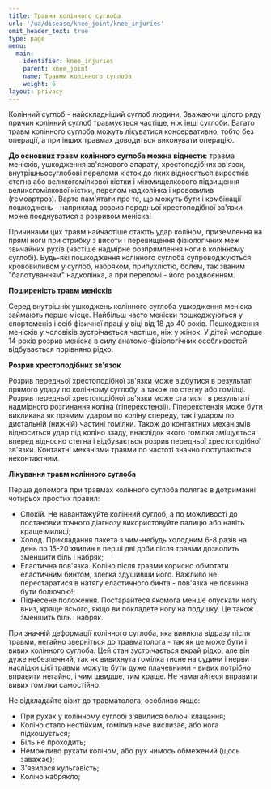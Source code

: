 ```yaml
---
title: Травми колінного суглоба
url: '/ua/disease/knee_joint/knee_injuries'
omit_header_text: true
type: page
menu:
  main:
    identifier: knee_injuries
    parent: knee_joint
    name: Травми колінного суглоба
    weight: 6
layout: privacy
---
```


Колінний суглоб - найскладніший суглоб людини. Зважаючи цілого ряду причин колінний суглоб травмується частіше, ніж інші
суглоби. Багато травм колінного суглоба можуть лікуватися консервативно, тобто без операції, а при інших травмах
доводиться виконувати операцію.

**До основних травм колінного суглоба можна віднести:** травма менісків, ушкодження зв'язкового апарату, хрестоподібних
зв'язок, внутрішньосуглобові переломи кісток до яких відносяться виростків стегна або великогомілкової кістки і
міжмищелкового підвищення великогомілкової кістки, перелом надколінка і крововилив (гемоартроз). Варто пам'ятати про те,
що можуть бути і комбінації пошкоджень - наприклад розрив передньої хрестоподібної зв'язки може поєднуватися з розривом
меніска!

Причинами цих травм найчастіше стають удар коліном, приземлення на прямі ноги при стрибку з висоти і перевищення
фізіологічних меж звичайних рухів (частіше надмірне розпрямлення ноги в колінному суглобі). Будь-які пошкодження
колінного суглоба супроводжуються крововиливом у суглоб, набряком, припухлістю, болем, так званим "балотуванням"
надколінка, а при переломі - його роздвоєнням.

**Поширеність травм менісків**

Серед внутрішніх ушкоджень колінного суглоба ушкодження меніска займають перше місце. Найбільш часто меніски
пошкоджуються у спортсменів і осіб фізичної праці у віці від 18 до 40 років. Пошкодження менісків у чоловіків
зустрічається частіше, ніж у жінок. У дітей молодше 14 років розрив меніска в силу анатомо-фізіологічних особливостей
відбувається порівняно рідко.

**Розрив хрестоподібних зв'язок**

Розрив передньої хрестоподібної зв'язки може відбутися в результаті прямого удару по колінному суглобу, а також по
стегну або гомілці. Розрив передньої хрестоподібної зв'язки може статися і в результаті надмірного розгинання коліна
(гіперекстензіі). Гіперекстензія може бути викликана як прямим ударом по коліну спереду, так і ударом по дистальній
(нижній) частині гомілки. Також до контактних механізмів відноситься удар під коліно ззаду, внаслідок якого гомілка
зміщується вперед відносно стегна і відбувається розрив передньої хрестоподібної зв'язки. Контактні механізми травми по
частоті значно поступаються неконтактним.

**Лікування травм колінного суглоба**

Перша допомога при травмах колінного суглоба полягає в дотриманні чотирьох простих правил:

- Спокій. Не навантажуйте колінний суглоб, а по можливості до постановки точного діагнозу використовуйте палицю або
навіть краще милиці; 
- Холод. Прикладання пакета з чим-небудь холодним 6-8 разів на день по 15-20 хвилин в перші дві доби після травми 
дозволить зменшити біль і набряк; 
- Еластична пов'язка.  Коліно після травми корисно обмотати еластичним бинтом, злегка здушивши його. Важливо не 
перестаратися в натягу еластичного бинта - пов'язка не повинна бути болючою!; 
- Піднесене положення. Постарайтеся якомога менше опускати ногу вниз, краще всього, якщо ви покладете ногу на
подушку. Це також зменшить біль і набряк.

При значній деформації колінного суглоба, яка виникла відразу після травми, негайно зверніться до травматолога - так як
це може бути і вивих колінного суглоба. Цей стан зустрічається вкрай рідко, але він дуже небезпечний, так як вивихнута
гомілка тисне на судини і нерви і наслідки цієї травми можуть бути дуже плачевними - вивих потрібно вправити негайно, і
чим швидше, тим краще. Не намагайтеся вправити вивих гомілки самостійно.

Не відкладайте візит до травматолога, особливо якщо:

- При рухах у колінному суглобі з'явилися болючі клацання; 
- Коліно стало нестійким, гомілка наче вислизає, або нога підкошується; 
- Біль не проходить; 
- Неможливо рухати коліном, або рух чимось обмежений (щось заважає); 
- З'явилася кульгавість; 
- Коліно набрякло;